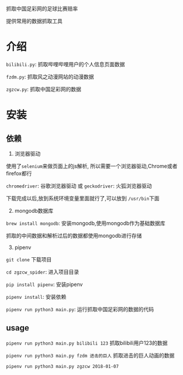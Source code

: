 抓取中国足彩网的足球比赛赔率

提供常用的数据抓取工具

# 介绍

`bilibili.py`: 抓取哔哩哔哩用户的个人信息页面数据

`fzdm.py`: 抓取风之动漫网站的动漫数据

`zgzcw.py`: 抓取中国足彩网的数据

# 安装

## 依赖

1. 浏览器驱动

使用了`selenium`来做页面上的js解析, 所以需要一个浏览器驱动,Chrome或者firefox都行

`chromedriver`: 谷歌浏览器驱动
或
`geckodriver`: 火狐浏览器驱动

下载完成以后,放到系统环境变量里面就行了,可以放到 `/usr/bin`下面

2. mongodb数据库

`brew install mongodb`: 安装mongodb,使用mongodb作为基础数据库

抓取的中间数据和解析过后的数据都使用mongodb进行存储

3. pipenv

`git clone`  下载项目

`cd zgzcw_spider`:   进入项目目录

`pip install pipenv`:  安装pipenv

`pipenv install`:  安装依赖

`pipenv run python3 main.py`: 运行抓取中国足彩网的数据的代码

## usage

`pipenv run python3 main.py bilibili 123` 抓取bilibili用户123的数据

`pipenv run python3 main.py fzdm 进击的巨人` 抓取进击的巨人动画的数据

`pipenv run python3 main.py zgzcw 2018-01-07`